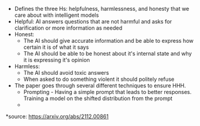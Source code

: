 * Defines the three Hs: helpfulness, harmlessness, and honesty that we care about with intelligent models
* Helpful: AI answers questions that are not harmful and asks for clarification or more information as needed
* Honest: 
	* The AI should give accurate information and be able to express how certain it is of what it says
	* The AI should be able to be honest about it's internal state and why it is expressing it's opinion
* Harmless:
	* The AI should avoid toxic answers
	* When asked to do something violent it should politely refuse
* The paper goes through several different techniques to ensure HHH.
	* Prompting - Having a simple prompt that leads to better responses. Training a model on the shifted distribution from the prompt
	* 
*source: https://arxiv.org/abs/2112.00861